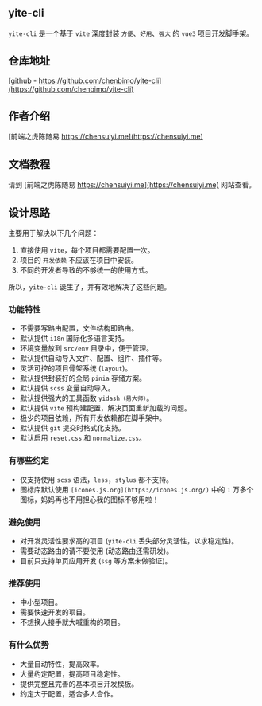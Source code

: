 ## yite-cli

`yite-cli` 是一个基于 `vite` 深度封装 `方便`、`好用`、`强大` 的 `vue3` 项目开发脚手架。

## 仓库地址

[github - https://github.com/chenbimo/yite-cli](https://github.com/chenbimo/yite-cli)

## 作者介绍

[前端之虎陈随易 https://chensuiyi.me](https://chensuiyi.me)

## 文档教程

请到 [前端之虎陈随易 https://chensuiyi.me](https://chensuiyi.me) 网站查看。

## 设计思路

主要用于解决以下几个问题：

1. 直接使用 `vite`，每个项目都需要配置一次。
2. 项目的 `开发依赖` 不应该在项目中安装。
3. 不同的开发者导致的不够统一的使用方式。

所以，`yite-cli` 诞生了，并有效地解决了这些问题。

### 功能特性

-   不需要写路由配置，文件结构即路由。
-   默认提供 `i18n` 国际化多语言支持。
-   环境变量放到 `src/env` 目录中，便于管理。
-   默认提供自动导入文件、配置、组件、插件等。
-   灵活可控的项目骨架系统 (`layout`)。
-   默认提供封装好的全局 `pinia` 存储方案。
-   默认提供 `scss` 变量自动导入。
-   默认提供强大的工具函数 `yidash（易大师）`。
-   默认提供 `vite` 预构建配置，解决页面重新加载的问题。
-   极少的项目依赖，所有开发依赖都在脚手架中。
-   默认提供 `git` 提交时格式化支持。
-   默认启用 `reset.css` 和 `normalize.css`。

### 有哪些约定

-   仅支持使用 `scss` 语法，`less`，`stylus` 都不支持。
-   图标库默认使用 `[icones.js.org](https://icones.js.org/)` 中的 `1` 万多个图标，妈妈再也不用担心我的图标不够用啦！

### 避免使用

-   对开发灵活性要求高的项目 (`yite-cli` 丢失部分灵活性，以求稳定性)。
-   需要动态路由的请不要使用 (动态路由还需研发)。
-   目前只支持单页应用开发 (`ssg` 等方案未做验证)。

### 推荐使用

-   中小型项目。
-   需要快速开发的项目。
-   不想换人接手就大喊重构的项目。

### 有什么优势

-   大量自动特性，提高效率。
-   大量约定配置，提高项目稳定性。
-   提供完整且完善的基本项目开发模板。
-   约定大于配置，适合多人合作。
